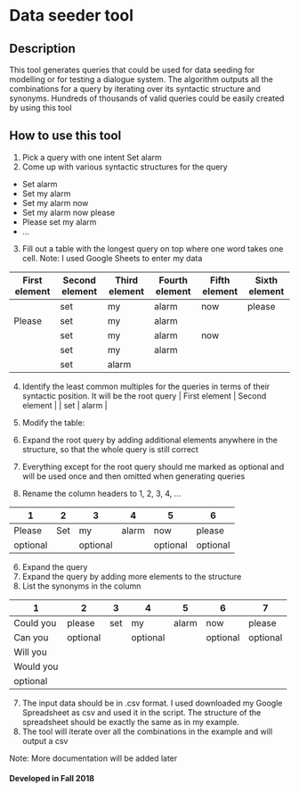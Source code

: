 # Data seeder tool
## Description
This tool generates queries that could be used for data seeding for modelling or for testing a dialogue system.
The algorithm outputs all the combinations for a query by iterating over its syntactic structure and synonyms.
Hundreds of thousands of valid queries could be easily created by using this tool

## How to use this tool
1. Pick a query with one intent
Set alarm
2. Come up with various syntactic structures for the query
  * Set alarm
* Set my alarm
* Set my alarm now
* Set my alarm now please
* Please set my alarm
* ...
3. Fill out a table with the longest query on top where one word takes one cell. Note: I used Google Sheets to enter my data

| First element  | Second element   | Third element | Fourth element | Fifth element | Sixth element |
| -------------  | -------------    | ------------- | -------------  | ------------- | ------------- |
|                | set              | my            | alarm          | now           | please        |
| Please         | set              | my            | alarm          |               |               |
|                | set              | my            | alarm          | now           |               |
|                | set              | my            | alarm          |               |               |
|                | set              | alarm         |                |               |               |

4. Identify the least common multiples for the queries in terms of their syntactic position. It will be the root query
| First element  | Second element |
| set            | alarm  |

5. Modify the table:
  1. Expand the root query by adding additional elements anywhere in the structure, so that the whole query is still correct
  2. Everything except for the root query should me marked as optional and will be used once and then omitted when generating queries
  3. Rename the column headers to 1, 2, 3, 4, ...

| 1         | 2     | 3          | 4      | 5        |        6 |
|-----------|-------|------------|--------|----------|----------|
| Please    | Set   | my         | alarm  | now      |   please |
| optional  |       | optional   |        | optional | optional |

6. Expand the query
  1. Expand the query by adding more elements to the structure
  2. List the synonyms in the column
  
| 1            | 2        | 3       | 4      | 5      | 6      |  7     |
|------------- |----------|---------|--------|--------|--------|--------|
| Could you    | please   | set     | my     | alarm  | now    | please |
| Can you      | optional |         |optional|        |optional|optional|
| Will you     |          |         |        |        |        |        |
| Would you    |          |         |        |        |        |        |
| optional     |          |         |        |        |        |        |

7. The input data should be in .csv format. I used downloaded my Google Spreadsheet as csv and used it in the script.
The structure of the spreadsheet should be exactly the same as in my example.
8. The tool will iterate over all the combinations in the example and will output a csv

Note: More documentation will be added later

#### Developed in Fall 2018
